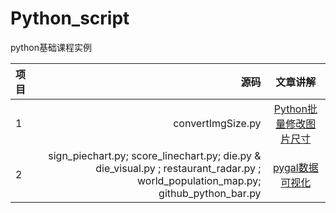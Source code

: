 # Python_script
python基础课程实例

| 项目 | 源码 | 文章讲解 |
| :-----| ----: | :----: |
| 1| convertImgSize.py | [Python批量修改图片尺寸](https://mp.weixin.qq.com/s?__biz=MzAwMDYxMzQ1OA==&mid=2247484152&idx=2&sn=7a62175a5ca8409898a4f07b9bede5a4&chksm=9ae70fc5ad9086d3f44c9dbd13440d4499c3a53d5ef8a6a0600035af1fbc4270066ae193679e&token=1094208273&lang=zh_CN#rd) |
| 2 | sign_piechart.py; score_linechart.py; die.py & die_visual.py ; restaurant_radar.py ; world_population_map.py; github_python_bar.py|[pygal数据可视化](https://mp.weixin.qq.com/s?__biz=MzAwMDYxMzQ1OA==&mid=2247484139&idx=1&sn=3cb857c00f7df65c34f1c5c253c7ba27&chksm=9ae70fd6ad9086c0ca452b76c411a7993573e4a0b961f0078c8feb2ffd05c31c6a9f9e3520a8&token=1094208273&lang=zh_CN#rd) |